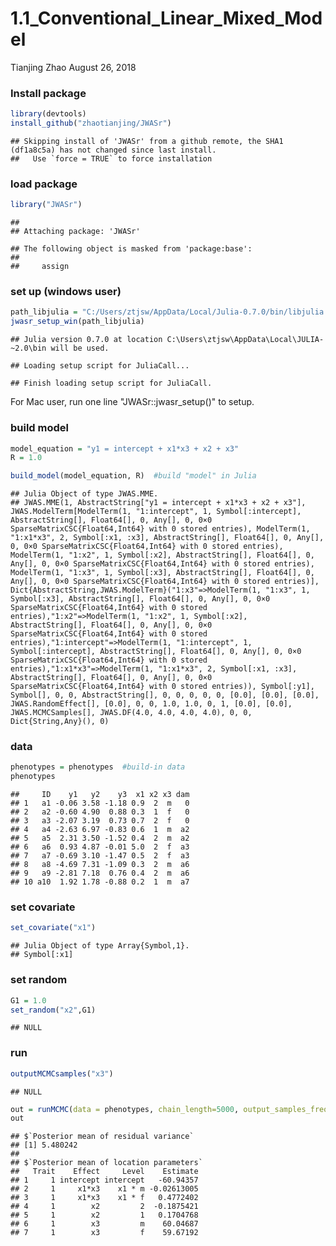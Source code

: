 1.1\_Conventional\_Linear\_Mixed\_Model
================
Tianjing Zhao
August 26, 2018

### Install package

``` r
library(devtools)
install_github("zhaotianjing/JWASr")
```

    ## Skipping install of 'JWASr' from a github remote, the SHA1 (df1a8c5a) has not changed since last install.
    ##   Use `force = TRUE` to force installation

### load package

``` r
library("JWASr")
```

    ## 
    ## Attaching package: 'JWASr'

    ## The following object is masked from 'package:base':
    ## 
    ##     assign

### set up (windows user)

``` r
path_libjulia = "C:/Users/ztjsw/AppData/Local/Julia-0.7.0/bin/libjulia.dll"
jwasr_setup_win(path_libjulia)
```

    ## Julia version 0.7.0 at location C:\Users\ztjsw\AppData\Local\JULIA-~2.0\bin will be used.

    ## Loading setup script for JuliaCall...

    ## Finish loading setup script for JuliaCall.

For Mac user, run one line "JWASr::jwasr\_setup()" to setup.

### build model

``` r
model_equation = "y1 = intercept + x1*x3 + x2 + x3"
R = 1.0

build_model(model_equation, R)  #build "model" in Julia
```

    ## Julia Object of type JWAS.MME.
    ## JWAS.MME(1, AbstractString["y1 = intercept + x1*x3 + x2 + x3"], JWAS.ModelTerm[ModelTerm(1, "1:intercept", 1, Symbol[:intercept], AbstractString[], Float64[], 0, Any[], 0, 0×0 SparseMatrixCSC{Float64,Int64} with 0 stored entries), ModelTerm(1, "1:x1*x3", 2, Symbol[:x1, :x3], AbstractString[], Float64[], 0, Any[], 0, 0×0 SparseMatrixCSC{Float64,Int64} with 0 stored entries), ModelTerm(1, "1:x2", 1, Symbol[:x2], AbstractString[], Float64[], 0, Any[], 0, 0×0 SparseMatrixCSC{Float64,Int64} with 0 stored entries), ModelTerm(1, "1:x3", 1, Symbol[:x3], AbstractString[], Float64[], 0, Any[], 0, 0×0 SparseMatrixCSC{Float64,Int64} with 0 stored entries)], Dict{AbstractString,JWAS.ModelTerm}("1:x3"=>ModelTerm(1, "1:x3", 1, Symbol[:x3], AbstractString[], Float64[], 0, Any[], 0, 0×0 SparseMatrixCSC{Float64,Int64} with 0 stored entries),"1:x2"=>ModelTerm(1, "1:x2", 1, Symbol[:x2], AbstractString[], Float64[], 0, Any[], 0, 0×0 SparseMatrixCSC{Float64,Int64} with 0 stored entries),"1:intercept"=>ModelTerm(1, "1:intercept", 1, Symbol[:intercept], AbstractString[], Float64[], 0, Any[], 0, 0×0 SparseMatrixCSC{Float64,Int64} with 0 stored entries),"1:x1*x3"=>ModelTerm(1, "1:x1*x3", 2, Symbol[:x1, :x3], AbstractString[], Float64[], 0, Any[], 0, 0×0 SparseMatrixCSC{Float64,Int64} with 0 stored entries)), Symbol[:y1], Symbol[], 0, 0, AbstractString[], 0, 0, 0, 0, 0, [0.0], [0.0], [0.0], JWAS.RandomEffect[], [0.0], 0, 0, 1.0, 1.0, 0, 1, [0.0], [0.0], JWAS.MCMCSamples[], JWAS.DF(4.0, 4.0, 4.0, 4.0), 0, 0, Dict{String,Any}(), 0)

### data

``` r
phenotypes = phenotypes  #build-in data
phenotypes
```

    ##     ID    y1   y2    y3  x1 x2 x3 dam
    ## 1   a1 -0.06 3.58 -1.18 0.9  2  m   0
    ## 2   a2 -0.60 4.90  0.88 0.3  1  f   0
    ## 3   a3 -2.07 3.19  0.73 0.7  2  f   0
    ## 4   a4 -2.63 6.97 -0.83 0.6  1  m  a2
    ## 5   a5  2.31 3.50 -1.52 0.4  2  m  a2
    ## 6   a6  0.93 4.87 -0.01 5.0  2  f  a3
    ## 7   a7 -0.69 3.10 -1.47 0.5  2  f  a3
    ## 8   a8 -4.69 7.31 -1.09 0.3  2  m  a6
    ## 9   a9 -2.81 7.18  0.76 0.4  2  m  a6
    ## 10 a10  1.92 1.78 -0.88 0.2  1  m  a7

### set covariate

``` r
set_covariate("x1")
```

    ## Julia Object of type Array{Symbol,1}.
    ## Symbol[:x1]

### set random

``` r
G1 = 1.0
set_random("x2",G1)
```

    ## NULL

### run

``` r
outputMCMCsamples("x3")
```

    ## NULL

``` r
out = runMCMC(data = phenotypes, chain_length=5000, output_samples_frequency=100)
out
```

    ## $`Posterior mean of residual variance`
    ## [1] 5.480242
    ## 
    ## $`Posterior mean of location parameters`
    ##   Trait    Effect     Level    Estimate
    ## 1     1 intercept intercept   -60.94357
    ## 2     1     x1*x3    x1 * m -0.02613005
    ## 3     1     x1*x3    x1 * f   0.4772402
    ## 4     1        x2         2  -0.1875421
    ## 5     1        x2         1   0.1704768
    ## 6     1        x3         m    60.04687
    ## 7     1        x3         f    59.67192
